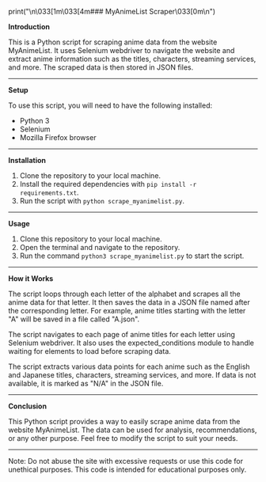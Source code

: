 print("\n\033[1m\033[4m### MyAnimeList Scraper\033[0m\n")


**Introduction**

This is a Python script for scraping anime data from the website MyAnimeList. It uses Selenium webdriver to navigate the website and extract anime information such as the titles, characters, streaming services, and more. The scraped data is then stored in JSON files.

***************************************************************************************************************************

**Setup**

To use this script, you will need to have the following installed:

- Python 3
- Selenium
- Mozilla Firefox browser

***************************************************************************************************************************

**Installation**

1. Clone the repository to your local machine.
2. Install the required dependencies with `pip install -r requirements.txt`.
3. Run the script with `python scrape_myanimelist.py`.

***************************************************************************************************************************

**Usage**

1. Clone this repository to your local machine.
2. Open the terminal and navigate to the repository.
3. Run the command `python3 scrape_myanimelist.py` to start the script.

***************************************************************************************************************************

**How it Works**

The script loops through each letter of the alphabet and scrapes all the anime data for that letter. It then saves the data in a JSON file named after the corresponding letter. For example, anime titles starting with the letter "A" will be saved in a file called "A.json".

The script navigates to each page of anime titles for each letter using Selenium webdriver. It also uses the expected_conditions module to handle waiting for elements to load before scraping data.

The script extracts various data points for each anime such as the English and Japanese titles, characters, streaming services, and more. If data is not available, it is marked as "N/A" in the JSON file.

***************************************************************************************************************************

**Conclusion**

This Python script provides a way to easily scrape anime data from the website MyAnimeList. The data can be used for analysis, recommendations, or any other purpose. Feel free to modify the script to suit your needs.

***************************************************************************************************************************

Note: Do not abuse the site with excessive requests or use this code for unethical purposes. This code is intended for educational purposes only.

